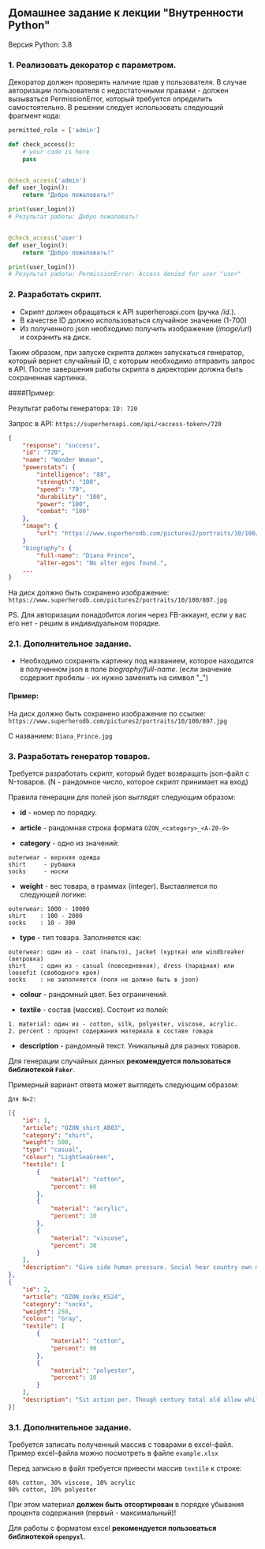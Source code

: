 ## Домашнее задание к лекции "Внутренности Python"

Версия Python: 3.8

### 1. Реализовать декоратор с параметром.

Декоратор должен проверять наличие прав у пользователя.
В случае авторизации пользователя с недостаточными правами - должен вызываться PermissionError, который требуется определить самостоятельно.
В решении следует использовать следующий фрагмент кода:

```python
permitted_role = ['admin']

def check_access():
    # your code is here
    pass


@check_access('admin')
def user_login():
    return "Добро пожаловать!"

print(user_login())
# Результат работы: Добро пожаловать!


@check_access('user')
def user_login():
    return "Добро пожаловать!"

print(user_login())
# Результат работы: PermissionError: Access denied for user "user"
```


### 2. Разработать скрипт.

* Скрипт должен обращаться к API superheroapi.com (ручка */id*.).
* В качестве ID должно использоваться случайное значение (1-700)
* Из полученного json необходимо получить изображение (*image/url*) и сохранить на диск.

Таким образом, при запуске скрипта должен запускаться генератор, который вернет случайный ID, с которым необходимо отправить запрос в API.
После завершения работы скрипта в директории должна быть сохраненная картинка.

####Пример:

Результат работы генератора: ```ID: 720```

Запрос в API: 
```https://superheroapi.com/api/<access-token>/720```

```json
{
    "response": "success",
    "id": "720",
    "name": "Wonder Woman",
    "powerstats": {
        "intelligence": "88",
        "strength": "100",
        "speed": "79",
        "durability": "100",
        "power": "100",
        "combat": "100"
    },
    "image": {
        "url": "https://www.superherodb.com/pictures2/portraits/10/100/807.jpg"
    }
    "biography": {
        "full-name": "Diana Prince",
        "alter-egos": "No alter egos found.",
    ...
}
```

На диск должно быть сохранено изображение:
```https://www.superherodb.com/pictures2/portraits/10/100/807.jpg```

PS. Для авторизации понадобится логин через FB-аккаунт, если у вас его нет - решим в индивидуальном порядке.

### 2.1. Дополнительное задание.
* Необходимо сохранять картинку под названием, которое находится в полученном json в поле *biography/full-name*.
(если значение содержит пробелы - их нужно заменить на символ "_")
  
#### Пример:
На диск должно быть сохранено изображение по ссылке:
```https://www.superherodb.com/pictures2/portraits/10/100/807.jpg```

С названием:
```Diana_Prince.jpg```

### 3. Разработать генератор товаров.

Требуется разработать скрипт, который будет возвращать json-файл с N-товаров.
(N - рандомное число, которое скрипт принимает на вход)

Правила генерации для полей json выглядят следующим образом:
* **id** - номер по порядку.

* **article** - рандомная строка формата ```OZON_<category>_<A-Z0-9>```

* **category** - одно из значений:
```
outerwear - верхняя одежда
shirt     - рубашка
socks     - носки
```

* **weight** - вес товара, в граммах (integer). Выставляется по следующей логике:
```
outerwear: 1000 - 10000
shirt    : 100 - 2000
socks    : 10 - 300
```

* **type** - тип товара. Заполняется как:
```
outerwear: один из - coat (пальто), jacket (куртка) или windbreaker (ветровка)
shirt    : один из - casual (повседневная), dress (парадная) или loosefit (свободного кроя)
socks    : не заполняется (поля не должно быть в json)
```

* **colour** - рандомный цвет. Без ограничений.

* **textile** - состав (массив). Состоит из полей:
```
1. material: один из - cotton, silk, polyester, viscose, acrylic.
2. percent : процент содержания материала в составе товара
```

* **description** - рандомный текст. Уникальный для разных товаров.


Для генерации случайных данных **рекомендуется пользоваться библиотекой ```Faker```**.


Примерный вариант ответа может выглядеть следующим образом:

```Для N=2:```

```json
[{
    "id": 1,
    "article": "OZON_shirt_AB03",
    "category": "shirt",
    "weight": 500,
    "type": "casual",
    "colour": "LightSeaGreen",
    "textile": [
        {
            "material": "cotton",
            "percent": 60
        },
        {
            "material": "acrylic",
            "percent": 10
        },
        {
            "material": "viscose",
            "percent": 30
        }
    ],
    "description": "Give side human pressure. Social hear country own marriage. Technology event capital body language about loss."
},
{
    "id": 2,
    "article": "OZON_socks_KS24",
    "category": "socks",
    "weight": 250,
    "colour": "Gray",
    "textile": [
        {
            "material": "cotton",
            "percent": 90
        },
        {
            "material": "polyester",
            "percent": 10
        }
    ],
    "description": "Sit action per. Though century total old allow while middle enjoy. Myself body law order toward whatever."
}]
```

### 3.1. Дополнительное задание.

Требуется записать полученный массив с товарами в excel-файл.
Пример excel-файла можно посмотреть в файле ```example.xlsx```

Перед записью в файл требуется привести массив ```textile``` к строке:

```
60% cotton, 30% viscose, 10% acrylic
90% cotton, 10% polyester
```

При этом материал **должен быть отсортирован** в порядке убывания процента содержания (первый - максимальный)!

Для работы с форматом excel **рекомендуется пользоваться библиотекой ```openpyxl```**.